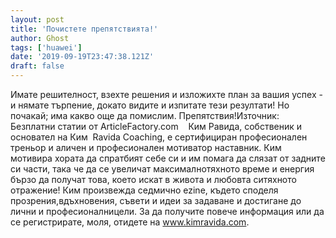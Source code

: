 ```yaml
---
layout: post
title: 'Почистете препятствията!'
author: Ghost
tags: ['huawei']
date: '2019-09-19T23:47:38.121Z'
draft: false
---
```


Имате решителност, взехте решения и изложихте план за вашия успех - и нямате търпение, докато видите и изпитате тези резултати! Но почакай; има какво още да помислим. Препятствия!Източник: Безплатни статии от ArticleFactory.com    Ким Равида, собственик и основател на Ким  Ravida Coaching, е сертифициран професионален треньор и аличен и професионален мотиватор наставник. Ким мотивира хората да спратбият себе си и им помага да слязат от задните си части, така че да се увеличат максималнотяхното време и енергия бързо да получат това, което искат в живота и любовта ситяхното отражение! Ким произвежда седмично ezine, където споделя прозрения,вдъхновения, съвети и идеи за задаване и достигане до лични и професионалницели. За да получите повече информация или да се регистрирате, моля, отидете на www.kimravida.com.
